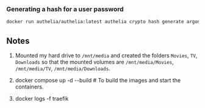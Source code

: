 ### Generating a hash for a user password
```bash
docker run authelia/authelia:latest authelia crypto hash generate argon2 --password 'YOUR PASSWORD HERE'
```

## Notes

1) Mounted my hard drive to `/mnt/media` and created the folders `Movies`, `TV`, `Downloads` so that the mounted volumes are `/mnt/media/Movies`, `/mnt/media/TV`, `/mnt/media/Downloads`.

2) docker compose up -d --build # To build the images and start the containers.

3) docker logs -f traefik

